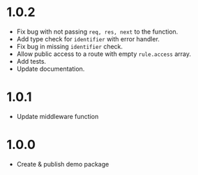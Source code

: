 # 1.0.2

- Fix bug with not passing `req, res, next` to the function.
- Add type check for `identifier` with error handler.
- Fix bug in missing `identifier` check.
- Allow public access to a route with empty `rule.access` array.
- Add tests.
- Update documentation.

# 1.0.1

- Update middleware function

# 1.0.0

- Create & publish demo package
